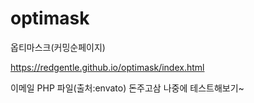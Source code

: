 # optimask
옵티마스크(커밍순페이지)



https://redgentle.github.io/optimask/index.html



이메일 PHP 파일(출처:envato) 돈주고삼
나중에 테스트해보기~
